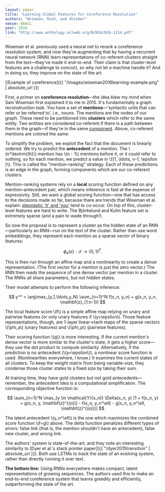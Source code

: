 ```yaml
---
layout: paper
title: "Learning Global Features for Coreference Resolution"
authors: "Wiseman, Rush, and Shieber"
venue: NAACL
year: 2016
link: "http://www.anthology.aclweb.org/N/N16/N16-1114.pdf"
---
```


Wiseman et al. previously used a neural net to rerank a coreference resolution system, and now they're augmenting that by having a recurrent neural network (RNN) learn representations of co-referent clusters straight from the text—they've made it end-to-end. Their claim is that cluster-level features are a challenge to concoct, so why not let a machine handle it? And in doing so, they improve on the state of the art.

![Example of coreference]({{ "/images/wiseman2016learning-example.png" | absolute_url }})

<!--more-->

First, a primer on **coreference resolution**—the idea blew my mind when Sam Wiseman first explained it to me in 2015. It's fundamentally a graph reconstruction task. You have a set of **mentions**—'syntactic units that can refer or be referred to', i.e., nouns. The mentions are the nodes of our graph. These need to be partitioned into **clusters** which refer to the same entity. Two entities are considered co-referent if there is a path between them in the graph—if they're in the same [component](https://en.wikipedia.org/wiki/Connected_component_(graph_theory)). Above, co-referent mentions are colored the same.

To simplify the problem, we exploit the fact that the document is linearly ordered. We try to predict the **antecedent** of a mention. The \\(n^\textrm{th}\\) mention has \\(n - 1\\) mentions before it, or it could refer to nothing, so for each mention, we predict a value in \\(\{1, \ldots, n-1, \epsilon \}\\). This is called the "mention-ranking" strategy. Each of these predictions is an edge in the graph, forming components which are our co-referent clusters.

Mention-ranking systems rely on a **local** scoring function defined on any mention–antecedent pair, which means inference is fast at the expense of expressivity. Still, we want a global scoring function—one that has access to the decisions made so far, because there are trends that Wiseman et al. explain: [pleonastic 'it' and 'you'](https://en.wikipedia.org/wiki/Dummy_pronoun) tend to co-occur. On top of this, cluster-level features are hard to write. The Björkelund and Kuhn feature set is extremely sparse (and a pain to wade through!). 

So now the proposal is to represent a cluster as the hidden state of an RNN—particularly an RNN—run on the text of the cluster. Rather than use word embeddings, they represent each mention as a sparse vector of binary features:

$$ \phi_a(x) : \mathcal{X} \rightarrow \{0, 1\}^F\textrm{.}$$

This is then run through an affine map and a nonlinearity to create a dense representation. (The first vector for a mention is just the zero vector.) The RNN then reads the sequence of one dense vector per mention in a cluster. The RNNs all share parameters, but not hidden states.

Their model attempts to perform the following inference:

$$ y^* = \arg\max_{y_1,\ldots,y_N} \sum_{n=1}^N f(x_n, y_n) + g(x_n, y_n, \mathbf{z}_{1:n-1}) $$

The local feature score \\(f\\) is a simple affine map relying on unary and pairwise features (or only unary features if \\(y=\epsilon\\). Those feature representations, though, are 1-layer linear→tanh maps of the sparse vectors \\(\phi_a\\) (unary features) and \\(\phi_p\\) (pairwise features). 

Their scoring function \\(g\\) is more interesting. If the current mention's dense vector is more similar to the cluster's state, it gets a higher score—they use the dot product to compute similarity. Alternatively, if the prediction is no antecedent (\\(y=\epsilon\\)), a nonlinear score function is used. (Nonlinearities everywhere, I know.) It examines the current states of all clusters. To keep the weight matrix from being variable-size, they condense those cluster states to a fixed size by taking their sum.

At training time, they have gold clusters but not gold antecedents—remember, the antecedent idea is a computational simplification. The corresponding objective function is:

$$ \sum_{n=1}^N \max_{y \in \mathcal{Y}(x_n)} \Delta(x_n, y) (1 + f(x_n, y) + g(x_n, y, \mathbf{z}^{(o)}) - f(x_n, y_n^\ell) - g(x_n, y_n^\ell, \mathbf{z}^{(o)})) $$ 

The latent antecedent \\(y_n^\ell\\) is the one which maximizes the combined score function \\(f+g\\) above. The delta function penalizes different types of errors: false link (that is, the mention shouldn't have an antecedent), false new cluster, and wrong link.

The authors' system is state-of-the-art, and they note an interesting similarity to [Dyer et al.'s stack pointer paper]({{ "/dyer2015transition" | absolute_url }}). Both use LSTMs to track the state of an evolving system, rather than directly running it over text.

**The bottom line:** Using RNNs everywhere makes compact, latent representations of growing sequences. The authors used this to make an end-to-end coreference system that learns greedily and efficiently, outperforming the state of the art.
